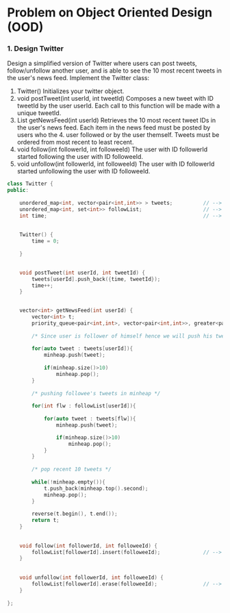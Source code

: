 # Problem on Object Oriented Design (OOD)

### 1. Design Twitter

Design a simplified version of Twitter where users can post tweets, follow/unfollow another user, and is able to see the 10 most recent tweets in the user's news feed. Implement the Twitter class:

1. Twitter() Initializes your twitter object.
2. void postTweet(int userId, int tweetId) Composes a new tweet with ID tweetId by the user userId. Each call to this function will be made with a unique tweetId.
3. List<Integer> getNewsFeed(int userId) Retrieves the 10 most recent tweet IDs in the user's news feed. Each item in the news feed must be posted by users who the 4. user followed or by the user themself. Tweets must be ordered from most recent to least recent.
5. void follow(int followerId, int followeeId) The user with ID followerId started following the user with ID followeeId.
6. void unfollow(int followerId, int followeeId) The user with ID followerId started unfollowing the user with ID followeeId.

```cpp
class Twitter {
public:
    
    unordered_map<int, vector<pair<int,int>> > tweets;          // --> map of { userId, vector of ({time, tweetId}) }
    unordered_map<int, set<int>> followList;                    // --> map of {userId, set of followers}
    int time;                                                   // --> timestamp
    
    
    Twitter() {
        time = 0;
        
    }
    

    void postTweet(int userId, int tweetId) {
        tweets[userId].push_back({time, tweetId});
        time++;
    }
    

    vector<int> getNewsFeed(int userId) {
        vector<int> t;
        priority_queue<pair<int,int>, vector<pair<int,int>>, greater<pair<int,int>> > minheap;
        
        /* Since user is follower of himself hence we will push his tweets in minheap */
        
        for(auto tweet : tweets[userId]){
            minheap.push(tweet);
            
            if(minheap.size()>10)
                minheap.pop();
        }
        
        /* pushing followee's tweets in minheap */
        
        for(int flw : followList[userId]){
            
            for(auto tweet : tweets[flw]){
                minheap.push(tweet);

                if(minheap.size()>10)
                    minheap.pop();
            }
        }
        
        /* pop recent 10 tweets */
        
        while(!minheap.empty()){
            t.push_back(minheap.top().second);
            minheap.pop();
        }
        
        reverse(t.begin(), t.end());
        return t;
    }
    
    
    void follow(int followerId, int followeeId) {
        followList[followerId].insert(followeeId);              // --> logn time to insert
    }
    
    
    void unfollow(int followerId, int followeeId) {
        followList[followerId].erase(followeeId);               // --> logn time to erase
    }
    
};
```
